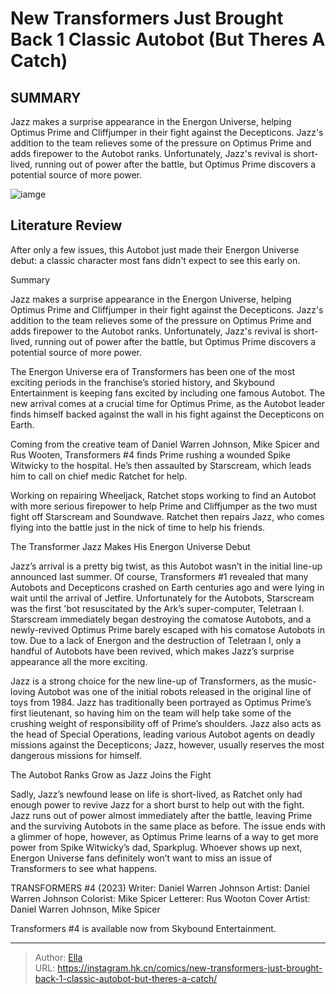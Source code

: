 # New Transformers Just Brought Back 1 Classic Autobot (But Theres A Catch)


## SUMMARY 



  Jazz makes a surprise appearance in the Energon Universe, helping Optimus Prime and Cliffjumper in their fight against the Decepticons.   Jazz&#39;s addition to the team relieves some of the pressure on Optimus Prime and adds firepower to the Autobot ranks.   Unfortunately, Jazz&#39;s revival is short-lived, running out of power after the battle, but Optimus Prime discovers a potential source of more power.  

![iamge](https://static1.srcdn.com/wordpress/wp-content/uploads/2023/07/transformers-canon-introduces-new-to-revive-autobots-different-from-michael-bay-s-movies.jpg)

## Literature Review

After only a few issues, this Autobot just made their Energon Universe debut: a classic character most fans didn&#39;t expect to see this early on.





Summary

  Jazz makes a surprise appearance in the Energon Universe, helping Optimus Prime and Cliffjumper in their fight against the Decepticons.   Jazz&#39;s addition to the team relieves some of the pressure on Optimus Prime and adds firepower to the Autobot ranks.   Unfortunately, Jazz&#39;s revival is short-lived, running out of power after the battle, but Optimus Prime discovers a potential source of more power.  







The Energon Universe era of Transformers has been one of the most exciting periods in the franchise’s storied history, and Skybound Entertainment is keeping fans excited by including one famous Autobot. The new arrival comes at a crucial time for Optimus Prime, as the Autobot leader finds himself backed against the wall in his fight against the Decepticons on Earth.

Coming from the creative team of Daniel Warren Johnson, Mike Spicer and Rus Wooten, Transformers #4 finds Prime rushing a wounded Spike Witwicky to the hospital. He’s then assaulted by Starscream, which leads him to call on chief medic Ratchet for help.



          

Working on repairing Wheeljack, Ratchet stops working to find an Autobot with more serious firepower to help Prime and Cliffjumper as the two must fight off Starscream and Soundwave. Ratchet then repairs Jazz, who comes flying into the battle just in the nick of time to help his friends.





 The Transformer Jazz Makes His Energon Universe Debut 
          

Jazz’s arrival is a pretty big twist, as this Autobot wasn’t in the initial line-up announced last summer. Of course, Transformers #1 revealed that many Autobots and Decepticons crashed on Earth centuries ago and were lying in wait until the arrival of Jetfire. Unfortunately for the Autobots, Starscream was the first &#39;bot resuscitated by the Ark’s super-computer, Teletraan I. Starscream immediately began destroying the comatose Autobots, and a newly-revived Optimus Prime barely escaped with his comatose Autobots in tow. Due to a lack of Energon and the destruction of Teletraan I, only a handful of Autobots have been revived, which makes Jazz’s surprise appearance all the more exciting.

Jazz is a strong choice for the new line-up of Transformers, as the music-loving Autobot was one of the initial robots released in the original line of toys from 1984. Jazz has traditionally been portrayed as Optimus Prime’s first lieutenant, so having him on the team will help take some of the crushing weight of responsibility off of Prime’s shoulders. Jazz also acts as the head of Special Operations, leading various Autobot agents on deadly missions against the Decepticons; Jazz, however, usually reserves the most dangerous missions for himself.






 The Autobot Ranks Grow as Jazz Joins the Fight 
          

Sadly, Jazz’s newfound lease on life is short-lived, as Ratchet only had enough power to revive Jazz for a short burst to help out with the fight. Jazz runs out of power almost immediately after the battle, leaving Prime and the surviving Autobots in the same place as before. The issue ends with a glimmer of hope, however, as Optimus Prime learns of a way to get more power from Spike Witwicky’s dad, Sparkplug. Whoever shows up next, Energon Universe fans definitely won’t want to miss an issue of Transformers to see what happens.

 TRANSFORMERS #4 (2023)                  Writer: Daniel Warren Johnson   Artist: Daniel Warren Johnson   Colorist: Mike Spicer   Letterer: Rus Wooton   Cover Artist: Daniel Warren Johnson, Mike Spicer      



Transformers #4 is available now from Skybound Entertainment.






---

> Author: [Ella](https://instagram.hk.cn/)  
> URL: https://instagram.hk.cn/comics/new-transformers-just-brought-back-1-classic-autobot-but-theres-a-catch/  


